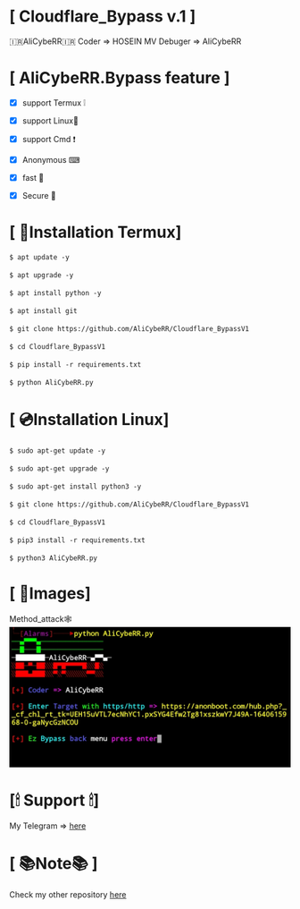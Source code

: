 # [ Cloudflare_Bypass v.1 ]

🇮🇷AliCybeRR🇮🇷 
Coder => HOSEIN MV
Debuger => AliCybeRR

# [ AliCybeRR.Bypass feature ]
- [x] support Termux ❕
- [x] support Linux🐧
- [x] support Cmd ❗
- [x] Anonymous  ⌨
- [x] fast 🚀
- [x] Secure  🔐


# [ 📀Installation Termux]
```
$ apt update -y

$ apt upgrade -y

$ apt install python -y

$ apt install git

$ git clone https://github.com/AliCybeRR/Cloudflare_BypassV1

$ cd Cloudflare_BypassV1

$ pip install -r requirements.txt

$ python AliCybeRR.py 
```

# [ 💿Installation Linux]
```
$ sudo apt-get update -y

$ sudo apt-get upgrade -y

$ sudo apt-get install python3 -y

$ git clone https://github.com/AliCybeRR/Cloudflare_BypassV1

$ cd Cloudflare_BypassV1

$ pip3 install -r requirements.txt

$ python3 AliCybeRR.py
```
# [ 📸Images]
Method_attack🕸 <br>
<img src="Bypass.png" /><br>
# [🕯 Support 🕯]

My Telegram => <a href="https://T.me/AliCybeRR_KabiRR">here</a>

# [ 📚Note📚 ]
Check my other repository <a href="https://github.com/AliCybeRR?tab=repositories">here</a>
